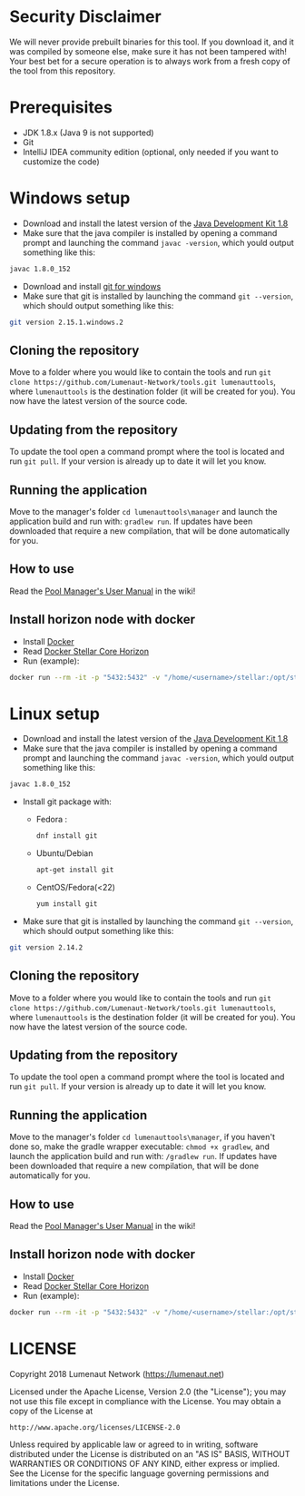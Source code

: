 # Security Disclaimer
We will never provide prebuilt binaries for this tool. If you download it, and it was compiled by someone else, make sure
it has not been tampered with! Your best bet for a secure operation is to always work from a fresh copy of the tool from 
this repository.

# Prerequisites
* JDK 1.8.x (Java 9 is not supported)
* Git
* IntelliJ IDEA community edition (optional, only needed if you want to customize the code)

# Windows setup
* Download and install the latest version of the [Java Development Kit 1.8](http://www.oracle.com/technetwork/java/javase/downloads/jdk8-downloads-2133151.html)
* Make sure that the java compiler is installed by opening a command prompt and launching the command `javac -version`, 
which yould output something like this:
```bash
javac 1.8.0_152
```
* Download and install [git for windows](http://gitforwindows.org/)
* Make sure that git is installed by launching the command `git --version`, which should output something like this:
```bash
git version 2.15.1.windows.2
``` 

## Cloning the repository
Move to a folder where you would like to contain the tools and run `git clone https://github.com/Lumenaut-Network/tools.git lumenauttools`, 
where `lumenauttools` is the destination folder (it will be created for you). You now have the latest version of the source 
code.

## Updating from the repository
To update the tool open a command prompt where the tool is located and run `git pull`. If your version is already up to date 
it will let you know.

## Running the application
Move to the manager's folder `cd lumenauttools\manager` and launch the application build and run with: `gradlew run`. If updates have been 
downloaded that require a new compilation, that will be done automatically for you.

## How to use
Read the [Pool Manager's User Manual](https://github.com/Lumenaut-Network/tools/wiki/Pool-Manager) in the wiki!

## Install horizon node with docker
* Install [Docker](https://docs.docker.com/engine/installation/)
* Read [Docker Stellar Core Horizon](https://github.com/stellar/docker-stellar-core-horizon)
* Run (example):
```bash
docker run --rm -it -p "5432:5432" -v "/home/<username>/stellar:/opt/stellar" --name stellar stellar/quickstart --testnet
```

# Linux setup
* Download and install the latest version of the [Java Development Kit 1.8](http://www.oracle.com/technetwork/java/javase/downloads/jdk8-downloads-2133151.html)
* Make sure that the java compiler is installed by opening a command prompt and launching the command `javac -version`, 
which yould output something like this:
```bash
javac 1.8.0_152
```
* Install git package with:
    * Fedora :
        
        ```bash
        dnf install git
        ```
    * Ubuntu/Debian
    
        ```bash
        apt-get install git
        ```
    * CentOS/Fedora(<22)
        
        ```bash
        yum install git
        ```
* Make sure that git is installed by launching the command `git --version`, which should output something like this:
```bash
git version 2.14.2
``` 
## Cloning the repository
Move to a folder where you would like to contain the tools and run `git clone https://github.com/Lumenaut-Network/tools.git lumenauttools`, 
where `lumenauttools` is the destination folder (it will be created for you). You now have the latest version of the source 
code.

## Updating from the repository
To update the tool open a command prompt where the tool is located and run `git pull`. If your version is already up to date 
it will let you know.

## Running the application
Move to the manager's folder `cd lumenauttools\manager`, if you haven't done so, make the gradle wrapper executable: `chmod +x gradlew`, and launch the application build and run with: `/gradlew run`. If updates have been 
downloaded that require a new compilation, that will be done automatically for you.

## How to use
Read the [Pool Manager's User Manual](https://github.com/Lumenaut-Network/tools/wiki/Pool-Manager) in the wiki!

## Install horizon node with docker
* Install [Docker](https://docs.docker.com/engine/installation/)
* Read [Docker Stellar Core Horizon](https://github.com/stellar/docker-stellar-core-horizon)
* Run (example):
```bash
docker run --rm -it -p "5432:5432" -v "/home/<username>/stellar:/opt/stellar" --name stellar stellar/quickstart --testnet
```

# LICENSE
Copyright 2018 Lumenaut Network (https://lumenaut.net)

Licensed under the Apache License, Version 2.0 (the "License");
you may not use this file except in compliance with the License.
You may obtain a copy of the License at

    http://www.apache.org/licenses/LICENSE-2.0

Unless required by applicable law or agreed to in writing, software
distributed under the License is distributed on an "AS IS" BASIS,
WITHOUT WARRANTIES OR CONDITIONS OF ANY KIND, either express or implied.
See the License for the specific language governing permissions and
limitations under the License.

